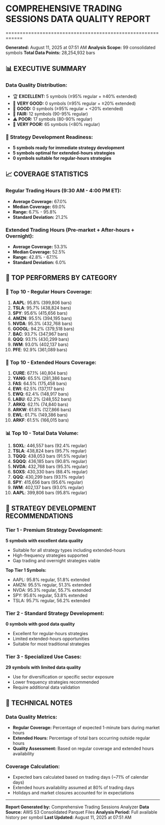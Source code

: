 # COMPREHENSIVE TRADING SESSIONS DATA QUALITY REPORT
============================================================

**Generated:** August 11, 2025 at 07:51 AM 
**Analysis Scope:** 99 consolidated symbols
**Total Data Points:** 28,254,932 bars

## 📊 EXECUTIVE SUMMARY

### Data Quality Distribution:
- 🏆 **EXCELLENT:** 5 symbols (≥95% regular + ≥40% extended)
- 🥇 **VERY GOOD:** 0 symbols (≥95% regular + ≥20% extended)
- 🥈 **GOOD:** 0 symbols (≥95% regular + <20% extended)
- 🥉 **FAIR:** 12 symbols (90-95% regular)
- ⚠️ **POOR:** 17 symbols (80-90% regular)
- 🔴 **VERY POOR:** 65 symbols (<80% regular)

### 🎯 Strategy Development Readiness:
- **5 symbols ready for immediate strategy development**
- **5 symbols optimal for extended-hours strategies**
- **0 symbols suitable for regular-hours strategies**

## 📈 COVERAGE STATISTICS

### Regular Trading Hours (9:30 AM - 4:00 PM ET):
- **Average Coverage:** 67.0%
- **Median Coverage:** 69.0%
- **Range:** 6.7% - 95.8%
- **Standard Deviation:** 21.2%

### Extended Trading Hours (Pre-market + After-hours + Overnight):
- **Average Coverage:** 53.3%
- **Median Coverage:** 52.5%
- **Range:** 42.8% - 67.1%
- **Standard Deviation:** 6.0%

## 🏅 TOP PERFORMERS BY CATEGORY

### 🎯 Top 10 - Regular Hours Coverage:
1. **AAPL**: 95.8% (399,806 bars)
2. **TSLA**: 95.7% (438,824 bars)
3. **SPY**: 95.6% (415,656 bars)
4. **AMZN**: 95.5% (394,195 bars)
5. **NVDA**: 95.3% (432,768 bars)
6. **GOOGL**: 94.2% (379,518 bars)
7. **BAC**: 93.7% (347,967 bars)
8. **QQQ**: 93.1% (430,299 bars)
9. **IWM**: 93.0% (402,137 bars)
10. **PFE**: 92.9% (361,089 bars)

### 🌙 Top 10 - Extended Hours Coverage:
1. **CURE**: 67.1% (40,804 bars)
2. **YANG**: 65.5% (281,386 bars)
3. **FAS**: 64.5% (175,458 bars)
4. **EWI**: 62.5% (137,117 bars)
5. **EWQ**: 62.4% (148,917 bars)
6. **LABU**: 62.2% (248,552 bars)
7. **ARKQ**: 62.1% (74,840 bars)
8. **ARKW**: 61.8% (127,866 bars)
9. **EWL**: 61.7% (149,386 bars)
10. **ARKF**: 61.5% (166,015 bars)

### 📊 Top 10 - Total Data Volume:
1. **SOXL**: 446,557 bars (92.4% regular)
2. **TSLA**: 438,824 bars (95.7% regular)
3. **TQQQ**: 438,053 bars (91.5% regular)
4. **SQQQ**: 436,185 bars (90.8% regular)
5. **NVDA**: 432,768 bars (95.3% regular)
6. **SOXS**: 430,330 bars (88.4% regular)
7. **QQQ**: 430,299 bars (93.1% regular)
8. **SPY**: 415,656 bars (95.6% regular)
9. **IWM**: 402,137 bars (93.0% regular)
10. **AAPL**: 399,806 bars (95.8% regular)

## 🚀 STRATEGY DEVELOPMENT RECOMMENDATIONS

### Tier 1 - Premium Strategy Development:
**5 symbols with excellent data quality**
- Suitable for all strategy types including extended-hours
- High-frequency strategies supported
- Gap trading and overnight strategies viable

**Top Tier 1 Symbols:**
- AAPL: 95.8% regular, 51.8% extended
- AMZN: 95.5% regular, 51.3% extended
- NVDA: 95.3% regular, 55.7% extended
- SPY: 95.6% regular, 53.8% extended
- TSLA: 95.7% regular, 56.2% extended

### Tier 2 - Standard Strategy Development:
**0 symbols with good data quality**
- Excellent for regular-hours strategies
- Limited extended-hours opportunities
- Suitable for most traditional strategies

### Tier 3 - Specialized Use Cases:
**29 symbols with limited data quality**
- Use for diversification or specific sector exposure
- Lower frequency strategies recommended
- Require additional data validation

## 🔧 TECHNICAL NOTES

### Data Quality Metrics:
- **Regular Coverage:** Percentage of expected 1-minute bars during market hours
- **Extended Hours:** Percentage of total bars occurring outside regular hours
- **Quality Assessment:** Based on regular coverage and extended hours availability

### Coverage Calculation:
- Expected bars calculated based on trading days (~71% of calendar days)
- Extended hours availability assumed at 80% of trading days
- Holidays and market closures accounted for in expectations

---

**Report Generated by:** Comprehensive Trading Sessions Analyzer
**Data Source:** AWS S3 Consolidated Parquet Files
**Analysis Period:** Full available history per symbol
**Last Updated:** August 11, 2025 at 07:51 AM